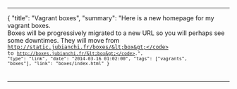***
{
    "title": "Vagrant boxes",
    "summary": "Here is a new homepage for my vagrant boxes.<br/>Boxes will be progressively migrated to a new URL so you will perhaps see some downtimes. They will move from <code>http://static.jubianchi.fr/boxes/&lt;box&gt;</code> to <code>http://boxes.jubianchi.fr/&lt;box&gt;</code>.",
    "type": "link",
    "date": "2014-03-16 01:02:00",
    "tags": ["vagrants", "boxes"],
    "link": "boxes/index.html"
}
***
